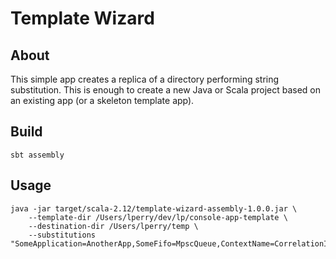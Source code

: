 
# Template Wizard
## About
This simple app creates a replica of a directory performing string substitution. This is
enough to create a new Java or Scala project based on an existing app (or a
skeleton template app).

## Build
```
sbt assembly
```

## Usage
```
java -jar target/scala-2.12/template-wizard-assembly-1.0.0.jar \
    --template-dir /Users/lperry/dev/lp/console-app-template \
    --destination-dir /Users/lperry/temp \
    --substitutions "SomeApplication=AnotherApp,SomeFifo=MpscQueue,ContextName=CorrelationId"
```
